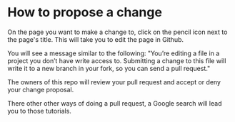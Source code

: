 # How to propose a change

On the page you want to make a change to, click on the pencil icon next to the page's title. This will take you to edit the page in Github.

You will see a message similar to the following: "You’re editing a file in a project you don’t have write access to. Submitting a change to this file will write it to a new branch in your fork, so you can send a pull request."

The owners of this repo will review your pull request and accept or deny your change proposal.

There other other ways of doing a pull request, a Google search will lead you to those tutorials.